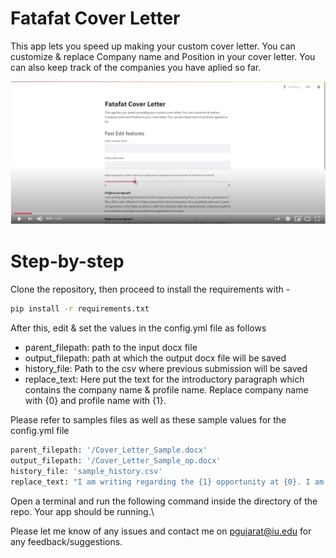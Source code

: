 # Fatafat Cover Letter
This app lets you speed up making your custom cover letter. You can customize & replace Company name and Position in your cover letter. You can also keep track of the companies you have aplied so far.

<div align="center">
  <a href="https://www.youtube.com/watch?v=-io-9ec6zdU&"><img src="https://github.com/pranavdg1997/fatafat-cover-letter/blob/main/screenshot.JPG" alt="IMAGE ALT TEXT"></a>
</div>

# Step-by-step
Clone the repository, then proceed to install the requirements with - 
```sh
pip install -r requirements.txt
```
After this, edit & set the values in  the config.yml file as follows
- parent_filepath: path to the input docx file
- output_filepath: path at which the output docx file will be saved
- history_file: Path to the csv where previous submission will be saved
- replace_text: Here put the text for the introductory paragraph which contains the company name & profile name. Replace company name with {0} and profile name with {1}. 

Please refer to samples files as well as these sample values for the config.yml file
```sh
parent_filepath: '/Cover_Letter_Sample.docx'
output_filepath: '/Cover_Letter_Sample_op.docx'
history_file: 'sample_history.csv'
replace_text: "I am writing regarding the {1} opportunity at {0}. I am due for graduation in May 2021 with a Master's in Data science from XYZ University. As a candidate with over 2 years of experience in the field, as well as a skill-set coherent with the requirements, I believe myself to be a suitable candidate and submit my application for review."
```
Open a terminal and run the following command inside the directory of the repo. Your app should be running.\


Please let me know of any issues and contact me on pgujarat@iu.edu for any feedback/suggestions.

